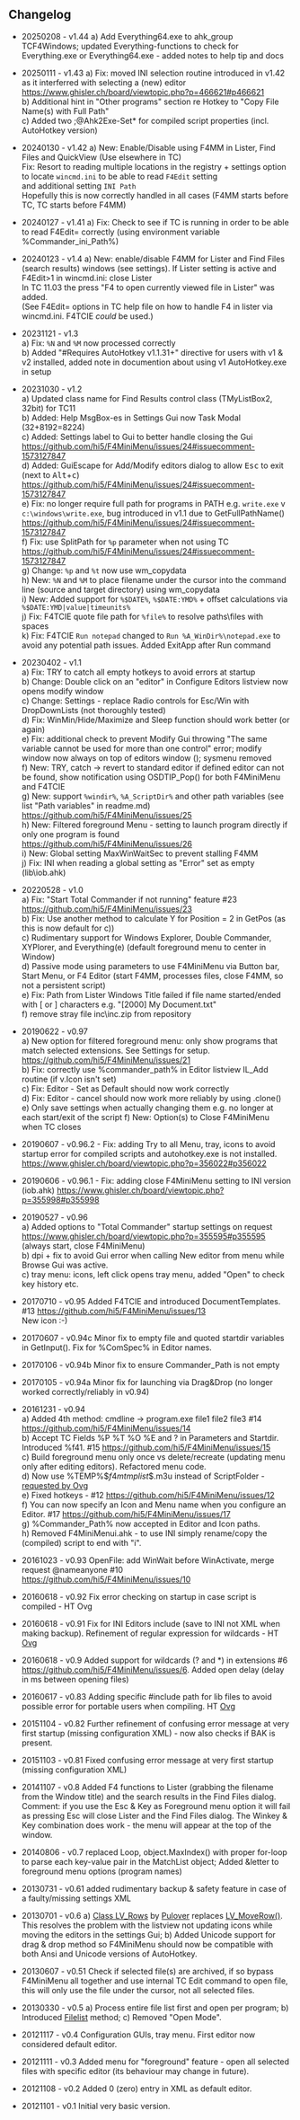 ## Changelog

* 20250208 - v1.44 a) Add Everything64.exe to ahk_group TCF4Windows; updated Everything-functions to check for Everything.exe or Everything64.exe - added notes to help tip and docs  

* 20250111 - v1.43 a) Fix: moved INI selection routine introduced in v1.42 as it interferred with selecting a (new) editor https://www.ghisler.ch/board/viewtopic.php?p=466621#p466621  
                   b) Additional hint in "Other programs" section re Hotkey to "Copy File Name(s) with Full Path"  
                   c) Added two ;@Ahk2Exe-Set* for compiled script properties (incl. AutoHotkey version)  

* 20240130 - v1.42 a) New: Enable/Disable using F4MM in Lister, Find Files and QuickView (Use elsewhere in TC)  
                      Fix: Resort to reading multiple locations in the registry + settings option to locate `wincmd.ini` to be able to read `F4Edit` setting  
                      and additional setting `INI Path`  
                      Hopefully this is now correctly handled in all cases (F4MM starts before TC, TC starts before F4MM)  

* 20240127 - v1.41 a) Fix: Check to see if TC is running in order to be able to read F4Edit= correctly (using environment variable %Commander_ini_Path%)

* 20240123 - v1.4  a) New: enable/disable F4MM for Lister and Find Files (search results) windows (see settings). If Lister setting is active and F4Edit>1 in wincmd.ini: close Lister   
                      In TC 11.03 the press "F4 to open currently viewed file in Lister" was added.  
                      (See F4Edit= options in TC help file on how to handle F4 in lister via wincmd.ini. F4TCIE _could_ be used.)

* 20231121 - v1.3  
                   a) Fix: `%N` and `%M` now processed correctly  
                   b) Added "#Requires AutoHotkey v1.1.31+" directive for users with v1 & v2 installed, added note in documention about using v1 AutoHotkey.exe in setup  

* 20231030 - v1.2  
                   a) Updated class name for Find Results control class (TMyListBox2, 32bit) for TC11  
                   b) Added: Help MsgBox-es in Settings Gui now Task Modal (32+8192=8224)  
                   c) Added: Settings label to Gui to better handle closing the Gui https://github.com/hi5/F4MiniMenu/issues/24#issuecomment-1573127847  
                   d) Added: GuiEscape for Add/Modify editors dialog to allow <kbd>Esc</kbd> to exit (next to <kbd>Alt</kbd>+<kbd>c</kbd>) https://github.com/hi5/F4MiniMenu/issues/24#issuecomment-1573127847  
                   e) Fix: no longer require full path for programs in PATH e.g. `write.exe` v `c:\windows\write.exe`, bug introduced in v1.1 due to GetFullPathName() https://github.com/hi5/F4MiniMenu/issues/24#issuecomment-1573127847  
                   f) Fix: use SplitPath for `%p` parameter when not using TC https://github.com/hi5/F4MiniMenu/issues/24#issuecomment-1573127847  
                   g) Change: `%p` and `%t` now use wm_copydata  
                   h) New: `%N` and `%M` to place filename under the cursor into the command line (source and target directory) using wm_copydata  
                   i) New: Added support for `%$DATE%`, `%$DATE:YMD%` + offset calculations via `%$DATE:YMD|value|timeunits%`   
                   j) Fix: F4TCIE quote file path for `%file%` to resolve paths\files with spaces  
                   k) Fix: F4TCIE `Run notepad` changed to `Run %A_WinDir%\notepad.exe` to avoid any potential path issues. Added ExitApp after Run command  

* 20230402 - v1.1  
                   a) Fix: TRY to catch all empty hotkeys to avoid errors at startup  
                   b) Change: Double click on an "editor" in Configure Editors listview now opens modify window  
                   c) Change: Settings - replace Radio controls for Esc/Win with DropDownLists (not thoroughly tested)  
                   d) Fix: WinMin/Hide/Maximize and Sleep function should work better (or again)  
                   e) Fix: additional check to prevent Modify Gui throwing "The same variable cannot be used for more than one control" error; modify window now always on top of editors window (); sysmenu removed  
                   f) New: TRY, catch -> revert to standard editor if defined editor can not be found, show notification using OSDTIP_Pop() for both F4MiniMenu and F4TCIE  
                   g) New: support `%windir%`, `%A_ScriptDir%` and other path variables (see list "Path variables" in readme.md) https://github.com/hi5/F4MiniMenu/issues/25  
                   h) New: Filtered foreground Menu - setting to launch program directly if only one program is found https://github.com/hi5/F4MiniMenu/issues/26  
                   i) New: Global setting MaxWinWaitSec to prevent stalling F4MM  
                   j) Fix: INI when reading a global setting as "Error" set as empty (lib\iob.ahk)  
* 20220528 - v1.0  
                   a) Fix: "Start Total Commander if not running" feature #23 https://github.com/hi5/F4MiniMenu/issues/23  
                   b) Fix: Use another method to calculate Y for Position = 2 in GetPos (as this is now default for c))  
                   c) Rudimentary support for Windows Explorer, Double Commander, XYPlorer, and Everything(e) (default foreground menu to center in Window)  
                   d) Passive mode using parameters to use F4MiniMenu via Button bar, Start Menu, or F4 Editor (start F4MM, processes files, close F4MM, so not a persistent script)  
                   e) Fix: Path from Lister Windows Title failed if file name started/ended with [ or ] characters e.g. "[2000] My Document.txt"  
                   f) remove stray file inc\inc.zip from repository
* 20190622 - v0.97  
                   a) New option for filtered foreground menu: only show programs that match selected extensions. See Settings for setup. https://github.com/hi5/F4MiniMenu/issues/21  
                   b) Fix: correctly use %commander_path% in Editor listview IL_Add routine (if v.Icon isn't set)  
                   c) Fix: Editor - Set as Default should now work correctly  
                   d) Fix: Editor - cancel should now work more reliably by using .clone()  
                   e) Only save settings when actually changing them e.g. no longer at each start/exit of the script 
                   f) New: Option(s) to Close F4MiniMenu when TC closes  
* 20190607 - v0.96.2 - Fix: adding Try to all Menu, tray, icons to avoid startup error for compiled scripts and autohotkey.exe is not installed. https://www.ghisler.ch/board/viewtopic.php?p=356022#p356022  
* 20190606 - v0.96.1 - Fix: adding close F4MiniMenu setting to INI version (iob.ahk) https://www.ghisler.ch/board/viewtopic.php?p=355998#p355998  
* 20190527 - v0.96  
                   a) Added options to "Total Commander" startup settings on request https://www.ghisler.ch/board/viewtopic.php?p=355595#p355595 (always start, close F4MiniMenu)  
                   b) dpi + fix to avoid Gui error when calling New editor from menu while Browse Gui was active.  
                   c) tray menu: icons, left click opens tray menu, added "Open" to check key history etc.  
* 20170710 - v0.95 Added F4TCIE and introduced DocumentTemplates. #13 https://github.com/hi5/F4MiniMenu/issues/13  
             New icon :-)
* 20170607 - v0.94c Minor fix to empty file and quoted startdir variables in GetInput(). Fix for %ComSpec% in Editor names.
* 20170106 - v0.94b Minor fix to ensure Commander_Path is not empty
* 20170105 - v0.94a Minor fix for launching via Drag&Drop (no longer worked correctly/reliably in v0.94)
* 20161231 - v0.94  
                   a) Added 4th method: cmdline -> program.exe file1 file2 file3 #14 https://github.com/hi5/F4MiniMenu/issues/14  
                   b) Accept TC Fields %P %T %O %E and ? in Parameters and Startdir. Introduced %f41. #15 https://github.com/hi5/F4MiniMenu/issues/15  
                   c) Build foreground menu only once vs delete/recreate (updating menu only after editing editors). Refactored menu code.  
                   d) Now use %TEMP%\$$f4mtmplist$$.m3u instead of ScriptFolder - [requested by Ovg](http://ghisler.ch/board/viewtopic.php?p=319773&sid=2e2472aec32f6906e699d095b4998ea3#319773)  
                   e) Fixed hotkeys - #12 https://github.com/hi5/F4MiniMenu/issues/12  
                   f) You can now specify an Icon and Menu name when you configure an Editor. #17 https://github.com/hi5/F4MiniMenu/issues/17  
                   g) %Commander_Path% now accepted in Editor and Icon paths.  
                   h) Removed F4MiniMenui.ahk - to use INI simply rename/copy the (compiled) script to end with "i".
* 20161023 - v0.93 OpenFile: add WinWait before WinActivate, merge request @nameanyone #10 https://github.com/hi5/F4MiniMenu/issues/10
* 20160618 - v0.92 Fix error checking on startup in case script is compiled - HT Ovg
* 20160618 - v0.91 Fix for INI Editors include (save to INI not XML when making backup). Refinement of regular expression for wildcards - HT [Ovg](http://ghisler.ch/board/viewtopic.php?p=310538#310538)
* 20160618 - v0.9 Added support for wildcards (? and *) in extensions #6 https://github.com/hi5/F4MiniMenu/issues/6. Added open delay (delay in ms between opening files)
* 20160617 - v0.83 Adding specific #include path for lib files to avoid possible error for portable users when compiling. HT [Ovg](ghisler.ch/board/viewtopic.php?p=310187#310187)
* 20151104 - v0.82 Further refinement of confusing error message at very first startup (missing configuration XML) - now also checks if BAK is present.
* 20151103 - v0.81 Fixed confusing error message at very first startup (missing configuration XML)
* 20141107 - v0.8 Added F4 functions to Lister (grabbing the filename from the Window title) and the search results in the Find Files dialog. Comment: if you use the Esc & Key as Foreground menu option it will fail as pressing Esc will close Lister and the Find Files dialog. The Winkey & Key combination does work - the menu will appear at the top of the window.
* 20140806 - v0.7 replaced Loop, object.MaxIndex() with proper for-loop to parse each key-value pair in the MatchList object; Added &letter to foreground menu options (program names)
* 20130731 - v0.61 added rudimentary backup & safety feature in case of a faulty/missing settings XML
* 20130701 - v0.6 a) [Class LV_Rows](http://www.autohotkey.com/board/topic/94364-class-lv-rows-copy-cut-paste-and-drag-listviews/) by [Pulover](https://github.com/Pulover/) replaces [LV_MoveRow()](http://www.autohotkey.com/board/topic/56396-techdemo-move-rows-in-a-listview/). 
                     This resolves the problem with the listview not updating icons while moving the editors in the settings Gui;
                  b) Added Unicode support for drag & drop method so F4MiniMenu should now be compatible with both Ansi and Unicode versions of AutoHotkey.
* 20130607 - v0.51 Check if selected file(s) are archived, if so bypass F4MiniMenu all together and use internal TC Edit command to open file, this will only use the file under the cursor, not all selected files.
* 20130330 - v0.5 a) Process entire file list first and open per program; 
                  b) Introduced [Filelist](readme.md#filelist) method; 
                  c) Removed "Open Mode".
* 20121117 - v0.4 Configuration GUIs, tray menu. First editor now considered default editor.
* 20121111 - v0.3 Added menu for "foreground" feature - open all selected files with specific editor (its behaviour may change in future).
* 20121108 - v0.2 Added 0 (zero) entry in XML as default editor.
* 20121101 - v0.1 Initial very basic version.

